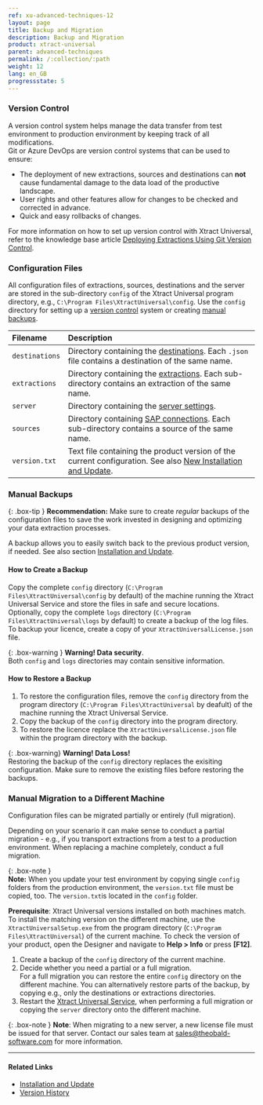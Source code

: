 ```yaml
---
ref: xu-advanced-techniques-12
layout: page
title: Backup and Migration
description: Backup and Migration
product: xtract-universal
parent: advanced-techniques
permalink: /:collection/:path
weight: 12
lang: en_GB
progressstate: 5
---
```


<!-- TOOD Better structure needed for explaining versions, backward compatibility, etc. -->


### Version Control

A version control system helps manage the data transfer from test environment to production environment by keeping track of all modifications. <br>
Git or Azure DevOps are version control systems that can be used to ensure:
- The deployment of new extractions, sources and destinations can **not** cause fundamental damage to the data load of the productive landscape.
- User rights and other features allow for changes to be checked and corrected in advance.
- Quick and easy rollbacks of changes.

For more information on how to set up version control with Xtract Universal, refer to the knowledge base article [Deploying Extractions Using Git Version Control](https://kb.theobald-software.com/xtract-universal/deploying-extractions-using-Git-version-control).

### Configuration Files
All configuration files of extractions, sources, destinations and the server are stored in the sub-directory `config` of the Xtract Universal program directory, e.g., `C:\Program Files\XtractUniversal\config`.
Use the `config` directory for setting up a [version control](#version-control) system or creating [manual backups](#manual-backups).

|Filename      | Description                                                                                                                                                  |
|:-------------|:-------------------------------------------------------------------------------------------------------------------------------------------------------------|
|`destinations`|Directory containing the [destinations](../destinations). Each `.json` file contains a destination of the same name.                                       |
|`extractions` |Directory containing the [extractions](../getting-started/define-a-table-extraction). Each sub-directory contains an extraction of the same name.          |
|`server`      |Directory containing the [server settings](../server/server-settings).                                                                                        |
|`sources`     |Directory containing [SAP connections](../introduction/sap-connection). Each sub-directory contains a source of the same name.                                              |
|`version.txt` |Text file containing the product version of the current configuration. See also [New Installation and Update](../introduction/installation-and-update#new-installation-and-update).|

### Manual Backups

{: .box-tip }
**Recommendation:** Make sure to create *regular* backups of the configuration files to save the work invested in designing and optimizing your data extraction processes.

A backup allows you to easily switch back to the previous product version, if needed. See also section [Installation and Update](../introduction/installation-and-update).

#### How to Create a Backup
Copy the complete `config` directory (`C:\Program Files\XtractUniversal\config` by default) of the machine running the Xtract Universal Service and store the files in safe and secure locations.
Optionally, copy the complete `logs` directory (`C:\Program Files\XtractUniversal\logs` by default) to create a backup of the log files. 
To backup your licence, create a copy of your `XtractUniversalLicense.json` file.

{: .box-warning }
**Warning! Data security**. <br>
Both `config` and `logs` directories may contain sensitive information.

#### How to Restore a Backup

1. To restore the configuration files, remove the `config` directory from the program directory (`C:\Program Files\XtractUniversal` by deafult) of the machine running the Xtract Universal Service.
2. Copy the backup of the `config` directory into the program directory.
3. To restore the licence replace the `XtractUniversalLicense.json` file within the program directory with the backup.

{: .box-warning}
**Warning! Data Loss!** <br>
Restoring the backup of the `config` directory replaces the exisiting configuration. Make sure to remove the existing files before restoring the backups.

### Manual Migration to a Different Machine
Configuration files can be migrated partially or entirely (full migration).

Depending on your scenario it can make sense to conduct a partial migration - e.g., if you transport extractions from a test to a production environment.
When replacing a machine completely, conduct a full migration.

{: .box-note }																   
**Note:** When you update your test environment by copying single `config` folders from the production environment, the `version.txt` file must be copied, too. 
The `version.txt`is located in the `config` folder.

**Prerequisite**: Xtract Universal versions installed on both machines match.<br>
To install the matching version on the different machine, use the `XtractUniversalSetup.exe` from the program directory (`C:\Program Files\XtractUniversal`) of the current machine.
To check the version of your product, open the Designer and navigate to **Help > Info** or press **[F12]**.

1. Create a backup of the `config` directory of the current machine.
2. Decide whether you need a partial or a full migration. <br> 
For a full migration you can restore the entire `config` directory on the different machine.
You can alternatively restore parts of the backup, by copying e.g., only the destinations or extractions directories.
3. Restart the [Xtract Universal Service](../server/start-server), when performing a full migration or copying the `server` directory onto the different machine.

{: .box-note }
**Note**: When migrating to a new server, a new license file must be issued for that server.
Contact our sales team at [sales@theobald-software.com](mailto:sales@theobald-software.com) for more information.

****
#### Related Links
- [Installation and Update](../introduction/installation-and-update)
- [Version History](https://kb.theobald-software.com/version-history/xtract-universal-version-history)
